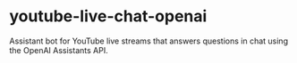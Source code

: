 # youtube-live-chat-openai
Assistant bot for YouTube live streams that answers questions in chat using the OpenAI Assistants API.
